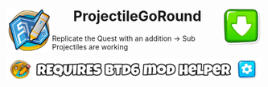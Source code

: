 <h1 align="center">
<a href="https://github.com/doombubbles/template-mod/releases/latest/download/ProjectileGoRound.dll">
    <img align="left" alt="Icon" height="90" src="Icon.png">
    <img align="right" alt="Download" height="75" src="https://raw.githubusercontent.com/gurrenm3/BTD-Mod-Helper/master/BloonsTD6%20Mod%20Helper/Resources/DownloadBtn.png">
</a>
ProjectileGoRound
</h1>

Replicate the <Projectile Go Round> Quest with an addition -> Sub Projectiles are working

[![Requires BTD6 Mod Helper](https://raw.githubusercontent.com/gurrenm3/BTD-Mod-Helper/master/banner.png)](https://github.com/gurrenm3/BTD-Mod-Helper#readme)
